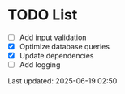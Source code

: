 # TODO List

- [ ] Add input validation
- [x] Optimize database queries
- [x] Update dependencies
- [ ] Add logging

Last updated: 2025-06-19 02:50
